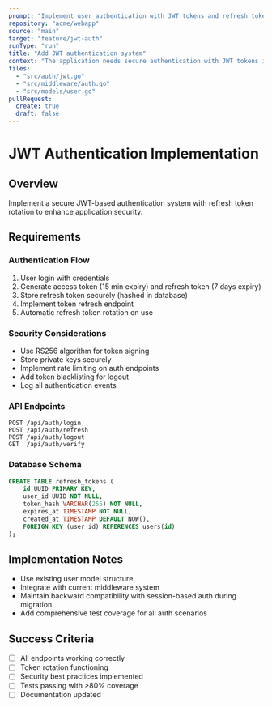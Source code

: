 ```yaml
---
prompt: "Implement user authentication with JWT tokens and refresh token rotation"
repository: "acme/webapp"
source: "main"
target: "feature/jwt-auth"
runType: "run"
title: "Add JWT authentication system"
context: "The application needs secure authentication with JWT tokens including refresh token rotation for enhanced security"
files:
  - "src/auth/jwt.go"
  - "src/middleware/auth.go"
  - "src/models/user.go"
pullRequest:
  create: true
  draft: false
---
```


# JWT Authentication Implementation

## Overview
Implement a secure JWT-based authentication system with refresh token rotation to enhance application security.

## Requirements

### Authentication Flow
1. User login with credentials
2. Generate access token (15 min expiry) and refresh token (7 days expiry)
3. Store refresh token securely (hashed in database)
4. Implement token refresh endpoint
5. Automatic refresh token rotation on use

### Security Considerations
- Use RS256 algorithm for token signing
- Store private keys securely
- Implement rate limiting on auth endpoints
- Add token blacklisting for logout
- Log all authentication events

### API Endpoints
```
POST /api/auth/login
POST /api/auth/refresh
POST /api/auth/logout
GET  /api/auth/verify
```

### Database Schema
```sql
CREATE TABLE refresh_tokens (
    id UUID PRIMARY KEY,
    user_id UUID NOT NULL,
    token_hash VARCHAR(255) NOT NULL,
    expires_at TIMESTAMP NOT NULL,
    created_at TIMESTAMP DEFAULT NOW(),
    FOREIGN KEY (user_id) REFERENCES users(id)
);
```

## Implementation Notes
- Use existing user model structure
- Integrate with current middleware system
- Maintain backward compatibility with session-based auth during migration
- Add comprehensive test coverage for all auth scenarios

## Success Criteria
- [ ] All endpoints working correctly
- [ ] Token rotation functioning
- [ ] Security best practices implemented
- [ ] Tests passing with >80% coverage
- [ ] Documentation updated